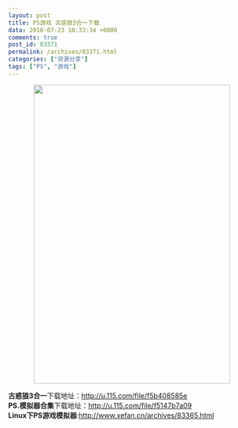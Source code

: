 ```yaml
---
layout: post
title: PS游戏 古惑狼3合一下载
data: 2010-07-23 10:33:34 +0000
comments: true
post_id: 83371
permalink: /archives/83371.html
categories: ["资源分享"]
tags: ["PS", "游戏"]
---
```


<p style="text-align: center"><img class="aligncenter" title="古惑狼3合一封面" src="http://image163.poco.cn/mypoco/myphoto/20100623/16/55451291201006231605023597806435638_000.jpg" alt="" width="400" height="609" /></p>

<strong>古惑狼3合一</strong>下载地址：http://u.115.com/file/f5b408585e  
<strong>PS.模拟器合集</strong>下载地址：http://u.115.com/file/f5147b7a09  
<strong>Linux下PS游戏模拟器</strong>:http://www.xefan.cn/archives/83365.html  
